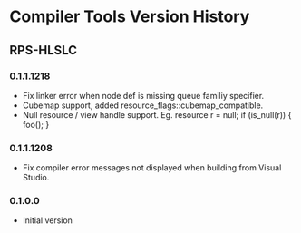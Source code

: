 # Compiler Tools Version History

## RPS-HLSLC

### 0.1.1.1218
- Fix linker error when node def is missing queue familiy specifier.
- Cubemap support, added resource_flags::cubemap_compatible.
- Null resource / view handle support. Eg. resource r = null; if (is_null(r)) { foo(); }

### 0.1.1.1208
- Fix compiler error messages not displayed when building from Visual Studio.

### 0.1.0.0
- Initial version
